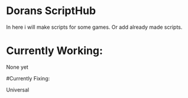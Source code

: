 # Dorans ScriptHub

In here i will make scripts for some games. 
Or add already made scripts.

# Currently Working:
None yet

#Currently Fixing:

Universal
